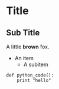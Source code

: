 # Title #

## Sub Title ##

A little **brown** fox.

* An item
    * A subitem

```
def python_code():
    print "hello"
```
